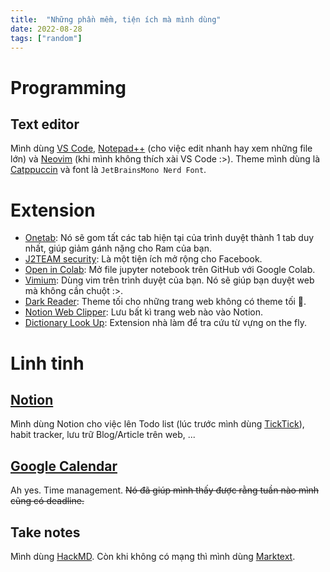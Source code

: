 ```yaml
---
title:  "Những phần mềm, tiện ích mà mình dùng"
date: 2022-08-28
tags: ["random"]
---
```


# Programming
## Text editor
Mình dùng [VS Code](https://code.visualstudio.com/), [Notepad++](https://notepad-plus-plus.org/) (cho việc edit nhanh hay xem những file lớn) và [Neovim](https://neovim.io/) (khi mình không thích xài VS Code :>). Theme mình dùng là [Catppuccin](https://github.com/catppuccin/catppuccin) và font là `JetBrainsMono Nerd Font`.
# Extension
- [Onetab](https://www.one-tab.com/): Nó sẽ gom tất các tab hiện tại của trình duyệt thành 1 tab duy nhất, giúp giảm gánh nặng cho Ram của bạn.
- [J2TEAM security](https://chrome.google.com/webstore/detail/j2team-security/hmlcjjclebjnfohgmgikjfnbmfkigocc): Là một tiện ích mở rộng cho Facebook.
- [Open in Colab](https://chrome.google.com/webstore/detail/open-in-colab/iogfkhleblhcpcekbiedikdehleodpjo): Mở file jupyter notebook trên GitHub với Google Colab.
- [Vimium](https://vimium.github.io/): Dùng vim trên trình duyệt của bạn. Nó sẽ giúp bạn duyệt web mà không cần chuột :>.
- [Dark Reader](https://darkreader.org/): Theme tối cho những trang web không có theme tối 🥲.
- [Notion Web Clipper](https://www.notion.so/web-clipper): Lưu bất kì trang web nào vào Notion.
- [Dictionary Look Up](https://github.com/ngntrgduc/Dictionary-Look-Up): Extension nhà làm để tra cứu từ vựng on the fly.

# Linh tinh
## [Notion](https://www.notion.so/)
Mình dùng Notion cho việc lên Todo list (lúc trước mình dùng [TickTick](https://ticktick.com/)), habit tracker, lưu trữ Blog/Article trên web, ...

## [Google Calendar](https://calendar.google.com/)
Ah yes. Time management. ~~Nó đã giúp mình thấy được rằng tuần nào mình cũng có deadline.~~

## Take notes
Mình dùng [HackMD](https://hackmd.io/). Còn khi không có mạng thì mình dùng [Marktext](https://github.com/marktext/marktext).
